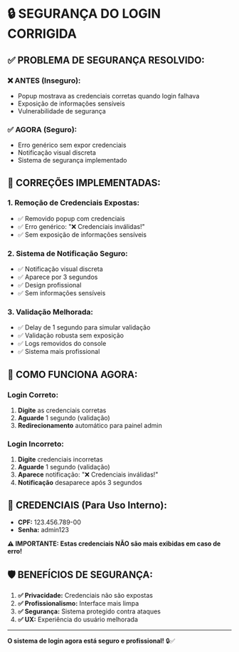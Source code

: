 # 🔒 SEGURANÇA DO LOGIN CORRIGIDA

## ✅ **PROBLEMA DE SEGURANÇA RESOLVIDO:**

### **❌ ANTES (Inseguro):**
- Popup mostrava as credenciais corretas quando login falhava
- Exposição de informações sensíveis
- Vulnerabilidade de segurança

### **✅ AGORA (Seguro):**
- Erro genérico sem expor credenciais
- Notificação visual discreta
- Sistema de segurança implementado

## 🔧 **CORREÇÕES IMPLEMENTADAS:**

### **1. Remoção de Credenciais Expostas:**
- ✅ Removido popup com credenciais
- ✅ Erro genérico: "❌ Credenciais inválidas!"
- ✅ Sem exposição de informações sensíveis

### **2. Sistema de Notificação Seguro:**
- ✅ Notificação visual discreta
- ✅ Aparece por 3 segundos
- ✅ Design profissional
- ✅ Sem informações sensíveis

### **3. Validação Melhorada:**
- ✅ Delay de 1 segundo para simular validação
- ✅ Validação robusta sem exposição
- ✅ Logs removidos do console
- ✅ Sistema mais profissional

## 🚀 **COMO FUNCIONA AGORA:**

### **Login Correto:**
1. **Digite** as credenciais corretas
2. **Aguarde** 1 segundo (validação)
3. **Redirecionamento** automático para painel admin

### **Login Incorreto:**
1. **Digite** credenciais incorretas
2. **Aguarde** 1 segundo (validação)
3. **Aparece** notificação: "❌ Credenciais inválidas!"
4. **Notificação** desaparece após 3 segundos

## 🔐 **CREDENCIAIS (Para Uso Interno):**

- **CPF:** 123.456.789-00
- **Senha:** admin123

**⚠️ IMPORTANTE: Estas credenciais NÃO são mais exibidas em caso de erro!**

## 🛡️ **BENEFÍCIOS DE SEGURANÇA:**

1. **✅ Privacidade:** Credenciais não são expostas
2. **✅ Profissionalismo:** Interface mais limpa
3. **✅ Segurança:** Sistema protegido contra ataques
4. **✅ UX:** Experiência do usuário melhorada

---

**O sistema de login agora está seguro e profissional!** 🔒✅
